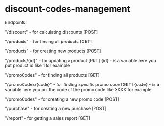 # discount-codes-management
Endpoints : 

"/discount" - for calculating discounts [POST]

"/products" - for finding all products [GET]

"/products" - for creating new products [POST]

"/products/{id}" - for updating a product [PUT] {id} - is a variable here you put product id like 1 for example

"/promoCodes" - for finding all products [GET]

"/promoCodes/{code}" - for finding specific promo code [GET] {code} - is a variable here you put the code of the promo code like XXXX for example

"/promoCodes" - for creating a new promo code [POST]

"/purchase" - for creating a new purchase [POST]

"/report" - for getting a sales report [GET]

